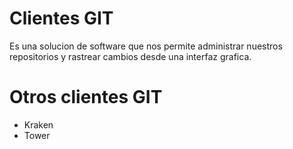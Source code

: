 # Clientes GIT

Es una solucion de software que nos permite administrar nuestros repositorios y rastrear cambios desde una interfaz grafica.

# Otros clientes GIT

- Kraken
- Tower
